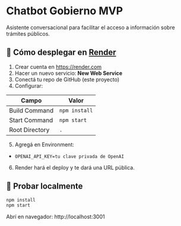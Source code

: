 # Chatbot Gobierno MVP

Asistente conversacional para facilitar el acceso a información sobre trámites públicos.

## 🚀 Cómo desplegar en [Render](https://render.com)

1. Crear cuenta en https://render.com
2. Hacer un nuevo servicio: **New Web Service**
3. Conectá tu repo de GitHub (este proyecto)
4. Configurar:

| Campo            | Valor                      |
|------------------|----------------------------|
| Build Command    | `npm install`              |
| Start Command    | `npm start`                |
| Root Directory   | `.`                        |

5. Agregá en Environment:
- `OPENAI_API_KEY=tu clave privada de OpenAI`

6. Render hará el deploy y te dará una URL pública.

## 🧪 Probar localmente

```bash
npm install
npm start
```

Abrí en navegador: http://localhost:3001
